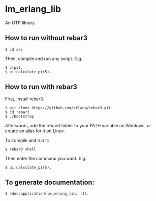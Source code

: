 # lm_erlang_lib
An OTP library.

## How to run without rebar3

    $ cd src

Then, compile and run any script. E.g.

    $ c(pi).
    $ pi:calculate_pi(5).

## How to run with rebar3
First, install rebar3.

    $ git clone https://github.com/erlang/rebar3.git
    $ cd rebar3
    $ ./bootstrap

Afterwards, add the rebar3 folder to your PATH variable on Windows, or create an
alias for it on Linux.

To compile and run it:

    $ rebar3 shell

Then enter the command you want. E.g.

    $ pi:calculate_pi(5).

## To generate documentation:

    $ edoc:application(lm_erlang_lib, []).